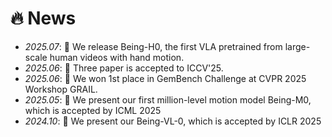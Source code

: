 # 🔥 News
- *2025.07*: 🎉 We release Being-H0, the first VLA pretrained from large-scale human videos with hand motion. 
- *2025.06*: 🎉 Three paper is accepted to ICCV'25.
- *2025.06*: 🎉 We won 1st place in GemBench Challenge at CVPR 2025 Workshop GRAIL.
- *2025.05*: 🎉 We present our first million-level motion model Being-M0, which is accepted by ICML 2025
- *2024.10*: 🎉 We present our Being-VL-0, which is accepted by ICLR 2025